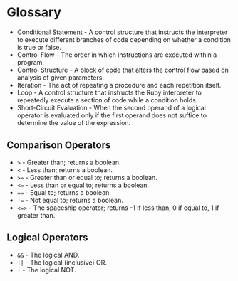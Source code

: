 # Glossary

* Conditional Statement - A control structure that instructs the interpreter to execute different branches of code depending on whether a condition is true or false.
* Control Flow - The order in which instructions are executed within a program.
* Control Structure - A block of code that alters the control flow based on analysis of given parameters.
* Iteration - The act of repeating a procedure and each repetition itself.
* Loop - A control structure that instructs the Ruby interpreter to repeatedly execute a section of code while a condition holds.
* Short-Circuit Evaluation - When the second operand of a logical operator is evaluated only if the first operand does not suffice to determine the value of the expression.



## Comparison Operators

* `>` - Greater than; returns a boolean.
* `<` - Less than; returns a boolean.
* `>=` - Greater than or equal to; returns a boolean.
* `<=` - Less than or equal to; returns a boolean.
* `==` - Equal to; returns a boolean.
* `!=` - Not equal to; returns a boolean.
* `<=>` - The spaceship operator; returns -1 if less than, 0 if equal to, 1 if greater than.

## Logical Operators

* `&&` - The logical AND.
* `||` - The logical (inclusive) OR.
* `!` - The logical NOT.
